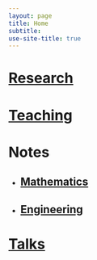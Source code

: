 ```yaml
---
layout: page
title: Home
subtitle: 
use-site-title: true
---
```


# [Research](https://somphene.github.io/research/)
# [Teaching](https://somphene.github.io/teaching/)   
# Notes
* ## [Mathematics](https://somphene.github.io/notes/math/)  
* ## [Engineering](https://somphene.github.io/notes/engineering/)

# [Talks](https://somphene.github.io/notes/talks/)   
